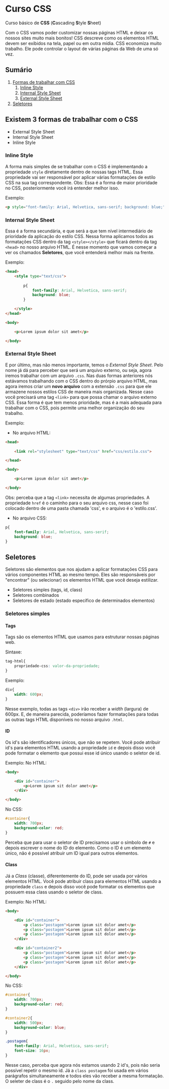 # Curso CSS
 Curso básico de **CSS** (**C**ascading **S**tyle **S**heet)

 Com o CSS vamos poder customizar nossas páginas HTML e deixar os nossos sites muito mais bonitos!
 CSS descreve como os elementos HTML devem ser exibidos na tela, papel ou em outra mídia. 
 CSS economiza muito trabalho. Ele pode controlar o layout de várias páginas da Web de uma só vez.

 ## Sumário
 1. [Formas de trabalhar com CSS](https://github.com/marcos-gabriel/curso-css#existem-3-formas-de-trabalhar-com-o-css)
    1. [Inline Style](#inline-style)
    1. [Internal Style Sheet](#internal-style-sheet)
    1. [External Style Sheet](#external-style-sheet)
 1. [Seletores](#seletores)

## Existem 3 formas de trabalhar com o CSS
* External Style Sheet
* Internal Style Sheet 
* Inline Style

### Inline Style
A forma mais simples de se trabalhar com o CSS é implementando a propriedade ` style ` diretamente dentro de nossas tags HTML. Essa propriedade vai ser responsável por aplicar várias formatações de estilo CSS na sua tag correspondente. Obs: Essa é a forma de maior prioridade no CSS, posteriormente você irá entender melhor isso.

Exemplo:
``` html 
<p style="font-family: Arial, Helvetica, sans-serif; background: blue;"> Lorem ipsum dolor sit amet </p> 
```

### Internal Style Sheet
Essa é a forma secundária, e que será a que tem nível intermediário de prioridade da aplicação do estilo CSS. Nessa forma aplicamos todos as formatações CSS dentro da tag ` <style></style> ` que ficará dentro da tag ` <head> ` no nosso arquivo HTML. É nesse momento que vamos começar a ver os chamados **Seletores**, que você entenderá melhor mais na frente.

Exemplo:
``` html
<head>
    <style type="text/css">
        
        p{
            font-family: Arial, Helvetica, sans-serif; 
            background: blue;
        }

    </style>
</head> 

<body>

    <p>Lorem ipsum dolor sit amet</p>

</body>
```

### External Style Sheet
E por último, mas não menos importante, temos o *External Style Sheet*. Pelo nome já dá para perceber que será um arquivo externo, ou seja, agora iremos trabalhar com um arquivo `.css`. Nas duas formas anteriores nós estávamos trabalhando com o CSS dentro do prórpio arquivo HTML, mas agora iremos criar um **novo arquivo** com a extensão `.css` para que ele armazene nossos estilos CSS de maneira mais organizada. Nesse caso você precisará uma tag `<link>` para que possa chamar o arquivo externo CSS. Essa forma é que tem menos prioridade, mas é a mais adequada para trabalhar com o CSS, pois permite uma melhor organização do seu trabalho. 

Exemplo:
* No arquivo HTML:
``` html
<head>
    
    <link rel="stylesheet" type="text/css" href="css/estilo.css">

</head> 

<body>

    <p>Lorem ipsum dolor sit amet</p>

</body>
```
Obs: perceba que a tag `<link>` necessita de algumas propriedades. A propriedade `href` é o caminho para o seu arquivo css, nesse caso foi colocado dentro de uma pasta chamada 'css', e o arquivo é o 'estilo.css'.

* No arquivo CSS:
``` css
p{
    font-family: Arial, Helvetica, sans-serif; 
    background: blue;
}
```

## Seletores
Seletores são elementos que nos ajudam a aplicar formatações CSS para vários componentes HTML ao mesmo tempo. Eles são responsáveis por "encontrar" (ou selecionar) os elementos HTML que você deseja estilizar.
* Seletores simples (tags, id, class)
* Seletores combinados
* Seletores de estado (estado específico de determinados elementos)

### Seletores simples
#### Tags
Tags são os elementos HTML que usamos para estruturar nossas páginas web.

Sintaxe:
``` css
tag-html{
    propriedade-css: valor-da-propriedade;
}
```
Exemplo:
``` css
div{
    width: 600px;
}
```
Nesse exemplo, todas as tags `<div>` irão receber a *width* (largura) de 600px. E, de maneira parecida, poderíamos fazer formatações para todas as outras tags HTML disponíveis no nosso arquivo `.html`.  

#### ID
Os id's são identificadores únicos, que não se repetem. Você pode atribuir id's para elementos HTML usando a propriedade `id` e depois disso você pode formatar o elemento que possui esse id único usando o seletor de id.

Exemplo:
No HTML:
``` html
<body>

    <div id="container">
        <p>Lorem ipsum sit dolor amet</p>
    </div>

</body>
```
No CSS:
``` css
#container{
    width: 700px;
    background-color: red;
}
```
Perceba que para usar o seletor de ID precisamos usar o símbolo de `#` e depois escrever o nome do ID do elemento. Como o ID é um elemento único, não é possível atribuir um ID igual para outros elementos.

#### Class
Já a *Class* (classe), diferentemente do ID, pode ser usada por vários elementos HTML. Você pode atribuir class para elementos HTML usando a propriedade `class` e depois disso você pode formatar os elementos que possuem essa class usando o seletor de class.

Exemplo:
No HTML:
``` html
<body>

    <div id="container">
        <p class="postagem">Lorem ipsum sit dolor amet</p>
        <p class="postagem">Lorem ipsum sit dolor amet</p>
        <p class="postagem">Lorem ipsum sit dolor amet</p>
    </div>

    <div id="container2">
        <p class="postagem">Lorem ipsum sit dolor amet</p>
        <p class="postagem">Lorem ipsum sit dolor amet</p>
        <p class="postagem">Lorem ipsum sit dolor amet</p>
    </div>

</body>
```
No CSS:
``` css
#container{
    width: 700px;
    background-color: red;
}

#container2{
    width: 500px;
    background-color: blue;
}

.postagem{
    font-family: Arial, Helvetica, sans-serif;
    font-size: 16px;
}
```
Nesse caso, perceba que agora nós estamos usando 2 id's, pois não seria possível repetir o mesmo id. Já a `class postagem` foi usada em vários parágrafos simultaneamente e todos eles vão receber a mesma formatação. O seleter de class é o `.` seguido pelo nome da class.

